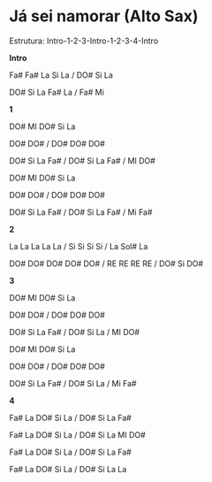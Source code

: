 # **Já sei namorar (Alto Sax)**

Estrutura: Intro-1-2-3-Intro-1-2-3-4-Intro

**Intro**

Fa# Fa# La Si La / DO# Si La

DO# Si La Fa# La / Fa# Mi

**1**

DO# MI DO# Si La

DO# DO# / DO# DO# DO#

DO# Si La Fa# / DO# Si La Fa# / MI DO#

DO# MI DO# Si La

DO# DO# / DO# DO# DO#

DO# Si La Fa# / DO# Si La Fa# / Mi Fa#

**2**

La La La La La / Si Si Si Si / La Sol# La

DO# DO# DO# DO# DO# / RE RE RE RE / DO# Si DO#

**3**

DO# MI DO# Si La

DO# DO# / DO# DO# DO#

DO# Si La Fa# / DO# Si La / MI DO#

DO# MI DO# Si La

DO# DO# / DO# DO# DO#

DO# Si La Fa# / DO# Si La / Mi Fa#

**4**

Fa# La DO# Si La / DO# Si La Fa#

Fa# La DO# Si La / DO# Si La MI DO#

Fa# La DO# Si La / DO# Si La Fa#

Fa# La DO# Si La / DO# Si La La